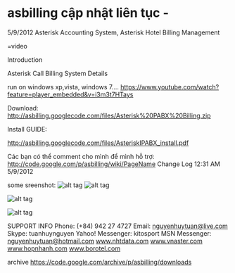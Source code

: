 # asbilling cập nhật liên tục - 
5/9/2012 Asterisk Accounting System, Asterisk Hotel Billing Management

=video


Introduction

Asterisk Call Billing System Details

run on windows xp,vista, windows 7....
https://www.youtube.com/watch?feature=player_embedded&v=i3m3t7HTays

Download: http://asbilling.googlecode.com/files/Asterisk%20PABX%20Billing.zip

Install GUIDE:

http://asbilling.googlecode.com/files/AsteriskIPABX_install.pdf

Các bạn có thể comment cho mình để mình hỗ trợ: http://code.google.com/p/asbilling/wiki/PageName
Change Log 12:31 AM 5/9/2012

some sreenshot:
![alt tag](https://github.com/nhtdata/asbilling/blob/master/01.png?raw=true)
![alt tag](https://github.com/nhtdata/asbilling/blob/master/03-report-by-exten.png?raw=true)

![alt tag](https://github.com/nhtdata/asbilling/blob/master/03-report-by-exten.png?raw=true)

![alt tag](https://github.com/nhtdata/asbilling/blob/master/rate.png?raw=true)

SUPPORT INFO Phone: (+84) 942 27 4727
Email: nguyenhuytuan@live.com
Skype: tuanhuynguyen
Yahoo! Messenger: kitosport
MSN Messenger: nguyenhuytuan@hotmail.com
www.nhtdata.com
www.vnaster.com
www.hopnhanh.com
www.borotel.com

archive 
https://code.google.com/archive/p/asbilling/downloads
